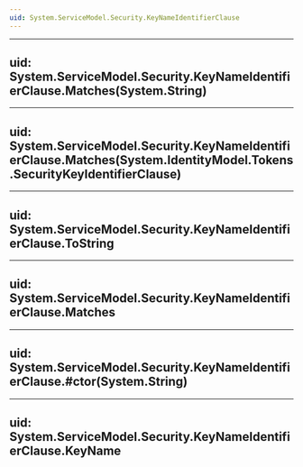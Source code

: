 ```yaml
---
uid: System.ServiceModel.Security.KeyNameIdentifierClause
---
```


---
uid: System.ServiceModel.Security.KeyNameIdentifierClause.Matches(System.String)
---

---
uid: System.ServiceModel.Security.KeyNameIdentifierClause.Matches(System.IdentityModel.Tokens.SecurityKeyIdentifierClause)
---

---
uid: System.ServiceModel.Security.KeyNameIdentifierClause.ToString
---

---
uid: System.ServiceModel.Security.KeyNameIdentifierClause.Matches
---

---
uid: System.ServiceModel.Security.KeyNameIdentifierClause.#ctor(System.String)
---

---
uid: System.ServiceModel.Security.KeyNameIdentifierClause.KeyName
---
